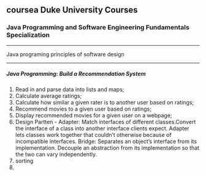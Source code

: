 ## coursea Duke University Courses
### Java Programming and Software Engineering Fundamentals Specialization
---
 Java programing principles of software design

---
##### Java Programming: Build a Recommendation System

1. Read in and parse data into lists and maps;
2. Calculate average ratings;
3. Calculate how similar a given rater is to another user based on ratings;
4. Recommend movies to a given user based on ratings;
5. Display recommended movies for a given user on a webpage;
6. Design Partten - Adapter: Match interfaces of different classes.Convert the interface of a class into another interface clients expect. Adapter lets classes work together that couldn’t otherwise because of incompatible interfaces.
Bridge: Separates an object’s interface from its implementation. Decouple an abstraction from its implementation so that the two can vary independently.
7. sorting
8. 
